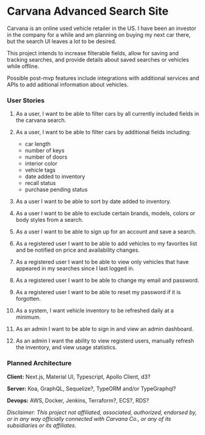 # Carvana Advanced Search Site

Carvana is an online used vehicle retailer in the US. I have been an investor in the company for a while and am planning on buying my next car there, but the search UI leaves a lot to be desired.

This project intends to increase filterable fields, allow for saving and tracking searches, and provide details about saved searches or vehicles while offline.

Possible post-mvp features include integrations with additional services and APIs to add aditional information about vehicles.

### User Stories

1. As a user, I want to be able to filter cars by all currently included fields in the carvana search.

1. As a user, I want to be able to filter cars by additional fields including:

   - car length
   - number of keys
   - number of doors
   - interior color
   - vehicle tags
   - date added to inventory
   - recall status
   - purchase pending status

1. As a user I want to be able to sort by date added to inventory.

1. As a user I want to be able to exclude certain brands, models, colors or body styles from a search.

1. As a user I want to be able to sign up for an account and save a search.

1. As a registered user I want to be able to add vehicles to my favorites list and be notified on price and availability changes.

1. As a registered user I want to be able to view only vehicles that have appeared in my searches since I last logged in.

1. As a registered user I want to be able to change my email and password.

1. As a registered user I want to be able to reset my password if it is forgotten.

1. As a system, I want vehicle inventory to be refreshed daily at a minimum.

1. As an admin I want to be able to sign in and view an admin dashboard.

1. As an admin I want the ability to view registerd users, manually refresh the inventory, and view usage statistics.

### Planned Architecture

**Client:**
Next.js, Material UI, Typescript, Apollo Client, d3?

**Server:**
Koa, GraphQL, Sequelize?, TypeORM and/or TypeGraphql?

**Devops:**
AWS, Docker, Jenkins, Terraform?, ECS?, RDS?

_Disclaimer: This project not affiliated, associated, authorized, endorsed by, or in any way officially connected with Carvana Co., or any of its subsidiaries or its affiliates._
